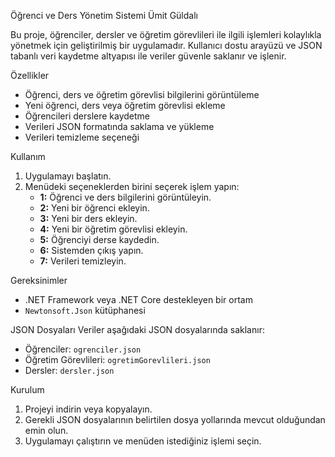 Öğrenci ve Ders Yönetim Sistemi Ümit Güldalı

Bu proje, öğrenciler, dersler ve öğretim görevlileri ile ilgili işlemleri kolaylıkla yönetmek için geliştirilmiş bir uygulamadır. Kullanıcı dostu arayüzü ve JSON tabanlı veri kaydetme altyapısı ile veriler güvenle saklanır ve işlenir.

Özellikler
- Öğrenci, ders ve öğretim görevlisi bilgilerini görüntüleme
- Yeni öğrenci, ders veya öğretim görevlisi ekleme
- Öğrencileri derslere kaydetme
- Verileri JSON formatında saklama ve yükleme
- Verileri temizleme seçeneği

Kullanım
1. Uygulamayı başlatın.
2. Menüdeki seçeneklerden birini seçerek işlem yapın:
   - **1:** Öğrenci ve ders bilgilerini görüntüleyin.
   - **2:** Yeni bir öğrenci ekleyin.
   - **3:** Yeni bir ders ekleyin.
   - **4:** Yeni bir öğretim görevlisi ekleyin.
   - **5:** Öğrenciyi derse kaydedin.
   - **6:** Sistemden çıkış yapın.
   - **7:** Verileri temizleyin.

 Gereksinimler
- .NET Framework veya .NET Core destekleyen bir ortam
- `Newtonsoft.Json` kütüphanesi

JSON Dosyaları
Veriler aşağıdaki JSON dosyalarında saklanır:
- Öğrenciler: `ogrenciler.json`
- Öğretim Görevlileri: `ogretimGorevlileri.json`
- Dersler: `dersler.json`

Kurulum
1. Projeyi indirin veya kopyalayın.
2. Gerekli JSON dosyalarının belirtilen dosya yollarında mevcut olduğundan emin olun.
3. Uygulamayı çalıştırın ve menüden istediğiniz işlemi seçin.
